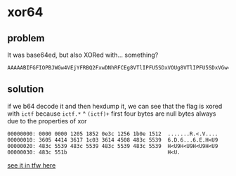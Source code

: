 # xor64

## problem

It was base64ed, but also XORed with... something?

```
AAAAABIFGFIOPBJWGw4VEjYFRBQ2FxwDNhRFCEg8VTlIPFU5SDxVOUg8VTlIPFU5SDxVGw==
```

## solution

if we b64 decode it and then hexdump it, we can see that the flag is xored with `ictf` because `ictf.*` ^ `(ictf)+` first four bytes are null bytes always due to the properties of xor

```
00000000: 0000 0000 1205 1852 0e3c 1256 1b0e 1512  .......R.<.V....
00000010: 3605 4414 3617 1c03 3614 4508 483c 5539  6.D.6...6.E.H<U9
00000020: 483c 5539 483c 5539 483c 5539 483c 5539  H<U9H<U9H<U9H<U9
00000030: 483c 551b                                H<U.
```

[see it in tfw here](https://quasar.name/text-format-wizard/#eyJyZWNpcGUiOlt7Im1vZHVsZVR5cGUiOiI0ZDM0YTU5ZS05MDU3LTU0MDktYmM1YS04ZWI3M2YwYjBiZjIiLCJhcmdzIjp7Im1ldGhvZCI6ImRlY3J5cHQifX0seyJtb2R1bGVUeXBlIjoiNGQ1MmM0ZGQtMjllMy01NzUyLWI4YmUtZTFkOTA5ODc4YjFmIiwiYXJncyI6eyJrZXkiOiJpY3RmIn19XSwiaW5wdXQiOiJBQUFBQUJJRkdGSU9QQkpXR3c0VkVqWUZSQlEyRnh3RE5oUkZDRWc4VlRsSVBGVTVTRHhWT1VnOFZUbElQRlU1U0R4Vkd3PT0ifQ==)
